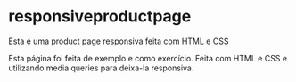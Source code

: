 # responsiveproductpage
Esta é uma product page responsiva feita com HTML e CSS

Esta página foi feita de exemplo e como exercício. Feita com HTML e CSS e utilizando media queries para deixa-la responsiva.

